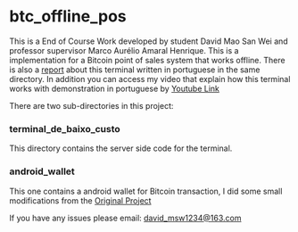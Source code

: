 # btc_offline_pos
This is a End of Course Work developed by student David Mao San Wei and professor supervisor Marco Aurélio Amaral Henrique. This is a implementation for a Bitcoin point of sales system that works offline. There is also a [report](./relatório_final_tfc_david.pdf) about this terminal written in portuguese in the same directory. In addition you can access my video that explain how this terminal works with demonstration in portuguese by [Youtube Link](https://youtu.be/moqMJZM8ooc)

There are two sub-directories in this project:

### terminal_de_baixo_custo
This directory contains the server side code for the terminal.

### android_wallet
This one contains a android wallet for Bitcoin transaction, I did some small modifications from the [Original Project](https://github.com/bitcoin-wallet/bitcoin-wallet)


If you have any issues please email: david_msw1234@163.com
